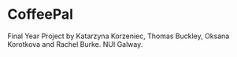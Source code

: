 # CoffeePal
Final Year Project by Katarzyna Korzeniec, Thomas Buckley, Oksana Korotkova and Rachel Burke. NUI Galway. 
